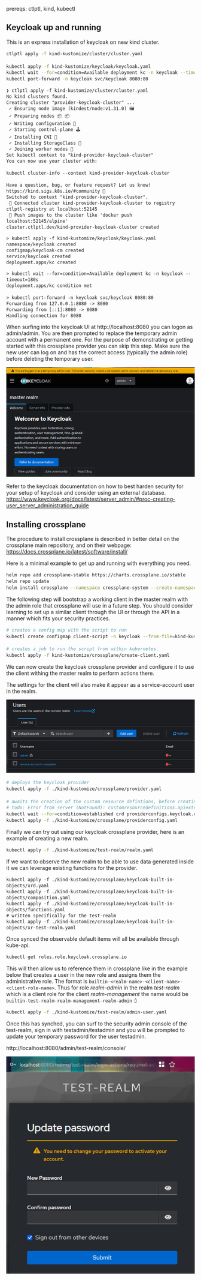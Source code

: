 
prereqs: ctlptl, kind, kubectl

## Keycloak up and running

This is an express installation of keycloak on new kind cluster.

``` sh
ctlptl apply -f kind-kustomize/cluster/cluster.yaml

kubectl apply -f kind-kustomize/keycloak/keycloak.yaml
kubectl wait --for=condition=Available deployment kc -n keycloak --timeout=180s
kubectl port-forward -n keycloak svc/keycloak 8080:80
```


```
❯ ctlptl apply -f kind-kustomize/cluster/cluster.yaml
No kind clusters found.
Creating cluster "provider-keycloak-cluster" ...
 ✓ Ensuring node image (kindest/node:v1.31.0) 🖼
 ✓ Preparing nodes 📦 📦
 ✓ Writing configuration 📜
 ✓ Starting control-plane 🕹️
 ✓ Installing CNI 🔌
 ✓ Installing StorageClass 💾
 ✓ Joining worker nodes 🚜
Set kubectl context to "kind-provider-keycloak-cluster"
You can now use your cluster with:

kubectl cluster-info --context kind-provider-keycloak-cluster

Have a question, bug, or feature request? Let us know! https://kind.sigs.k8s.io/#community 🙂
Switched to context "kind-provider-keycloak-cluster".
 🔌 Connected cluster kind-provider-keycloak-cluster to registry ctlptl-registry at localhost:52145
 👐 Push images to the cluster like 'docker push localhost:52145/alpine'
cluster.ctlptl.dev/kind-provider-keycloak-cluster created

```

```
> kubectl apply -f kind-kustomize/keycloak/keycloak.yaml
namespace/keycloak created
configmap/keycloak-cm created
service/keycloak created
deployment.apps/kc created

```

```
> kubectl wait --for=condition=Available deployment kc -n keycloak --timeout=180s
deployment.apps/kc condition met

> kubectl port-forward -n keycloak svc/keycloak 8080:80
Forwarding from 127.0.0.1:8080 -> 8080
Forwarding from [::1]:8080 -> 8080
Handling connection for 8080
```

When surfing into the keycloak UI at http://localhost:8080 you can logon as admin/admin. You are then prompted to replace the temporary admin account with a permanent one. For the purpose of demonstrating or getting started with this crossplane provider you can skip this step. Make sure the new user can log on and has the correct access (typically the admin role) before deleting the temporary user.

![An orange banner at the top urging the temporary user to be replaced](assets/replace-user-banner.png)

Refer to the keycloak documentation on how to best harden security for your setup of keycloak and consider using an external database. https://www.keycloak.org/docs/latest/server_admin/#proc-creating-user_server_administration_guide


## Installing crossplane

The procedure to install crossplane is described in better detail on the crossplane main repository, and on their webpage: https://docs.crossplane.io/latest/software/install/

Here is a minimal example to get up and running with everything you need.

``` sh
helm repo add crossplane-stable https://charts.crossplane.io/stable
helm repo update
helm install crossplane --namespace crossplane-system --create-namespace crossplane-stable/crossplane 

``` 

The following step will bootstrap a working client in the master realm with the admin role that crossplane will use in a future step. You should consider learning to set up a similar client through the UI or through the API in a manner which fits your security practices.

``` sh
# creates a config map with the script to run
kubectl create configmap client-script -n keycloak --from-file=kind-kustomize/crossplane/create-client.sh

# creates a job to run the script from within kubernetes.
kubectl apply -f kind-kustomize/crossplane/create-client.yaml

```

We can now create the keycloak crossplane provider and configure it to use the client withing the master realm to perform actions there.

The settings for the client will also make it appear as a service-account user in the realm.

![Displays the crossplane service-account user](assets/service-account-crossplane.png)

``` sh
# deploys the keycloak provider
kubectl apply -f ./kind-kustomize/crossplane/provider.yaml

# awaits the creation of the custom resource defintions, before creating the keycloak provider configuration
# todo: Error from server (NotFound): customresourcedefinitions.apiextensions.k8s.io "providerconfigs.keycloak.crossplane.io" not found
kubectl wait --for=condition=established crd providerconfigs.keycloak.crossplane.io --timeout=30s
kubectl apply -f ./kind-kustomize/crossplane/providerconfig.yaml
```

Finally we can try out using our keycloak crossplane provider, here is an example of creating a new realm.

``` sh
kubectl apply -f ./kind-kustomize/test-realm/realm.yaml
```

If we want to observe the new realm to be able to use data generated inside it we can leverage existing functions for the provider.

```
kubectl apply -f ./kind-kustomize/crossplane/keycloak-built-in-objects/xrd.yaml
kubectl apply -f ./kind-kustomize/crossplane/keycloak-built-in-objects/composition.yaml
kubectl apply -f ./kind-kustomize/crossplane/keycloak-built-in-objects/functions.yaml
# written specifically for the test-realm
kubectl apply -f ./kind-kustomize/crossplane/keycloak-built-in-objects/xr-test-realm.yaml
```

Once synced the observable default items will all be available through kube-api.

``` sh
kubectl get roles.role.keycloak.crossplane.io
```

This will then allow us to reference them in crossplane like in the example below that creates a user in the new role and assigns them the administrative role. The format is `builtin-<realm-name>-<client-name>-<client-role-name>`. Thus for role *realm-admin* in the realm *test-realm* which is a client role for the client *realm-management* the name would be `builtin-test-realm-realm-management-realm-admin` :)

``` sh
kubectl apply -f ./kind-kustomize/test-realm/admin-user.yaml
```

Once this has synched, you can surf to the security admin console of the test-realm, sign in with testadmin/testadmin and you will be prompted to update your temporary password for the user testadmin.

http://localhost:8080/admin/test-realm/console/

![update-temporary-password](assets/update-temporary-password.png)
